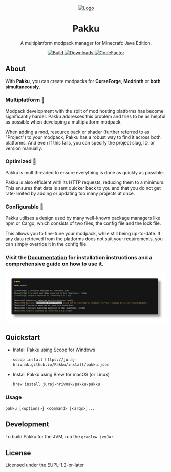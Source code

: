 
<p align="center">
  <a href="https://github.com/juraj-hrivnak/pakku">
    <img
      src="https://github.com/juraj-hrivnak/Pakku/assets/71150936/818cb871-15eb-4052-9577-dc8ba75e0855"
      alt="Logo"
      width="200"
    />
  </a>
  <h1 align="center">Pakku</h1>
</p>

<p align="center">
  A multiplatform modpack manager for Minecraft: Java Edition.
</p>

<p align="center">
  <a href="https://github.com/juraj-hrivnak/Pakku/actions/workflows/Build.yml">
    <img
      src="https://github.com/juraj-hrivnak/Pakku/actions/workflows/Build.yml/badge.svg"
      alt="Build"
    />
  </a>
  <a href="https://github.com/juraj-hrivnak/Pakku/actions/workflows/Build.yml">
    <img
      src="https://img.shields.io/github/downloads/juraj-hrivnak/Pakku/total?color=light&label=Downloads"
      alt="Downloads"
    />
  </a>
  <a href="https://www.codefactor.io/repository/github/juraj-hrivnak/pakku">
    <img
      src="https://www.codefactor.io/repository/github/juraj-hrivnak/pakku/badge"
      alt="CodeFactor"
    />
  </a>
</p>

## About

With **Pakku**, you can create modpacks for **CurseForge**, **Modrinth** or **both simultaneously**.

### Multiplatform :dna: 

Modpack development with the split of mod hosting platforms has become significantly harder. Pakku addresses this problem and tries to be as helpful as possible when developing a multiplatform modpack.

When adding a mod, resource pack or shader (further referred to as "Project") to your modpack, Pakku has a robust way to find it across both platforms. And even If this fails, you can specify the project slug, ID, or version manually.

### Optimized :abacus: 

Pakku is multithreaded to ensure everything is done as quickly as possible.

Pakku is also efficient with its HTTP requests, reducing them to a minimum. This ensures that data is sent quicker back to you and that you do not get rate-limited by adding or updating too many projects at once.

### Configurable :nut_and_bolt: 

Pakku utilises a design used by many well-known package managers like npm or Cargo, which consists of two files, the config file and the lock file.

This allows you to fine-tune your modpack, while still being up-to-date. If any data retrieved from the platforms does not suit your requirements, you can simply override it in the config file.

### Visit the [**Documentation**](https://juraj-hrivnak.github.io/Pakku) for installation instructions and a comprehensive guide on how to use it.

<p align="center">
  <a href="https://github.com/juraj-hrivnak/pakku">
    <img
      src="docs/images/screenshot_export.png"
      alt="Exporting a Modpack"
    />
  </a>
</p>

## Quickstart

- Install Pakku using Scoop for Windows
  ```
  scoop install https://juraj-hrivnak.github.io/Pakku/install/pakku.json
  ```
  
- Install Pakku using Brew for macOS (or Linux)
  ```
  brew install juraj-hrivnak/pakku/pakku
  ```
  
### Usage

```
pakku [<options>] <command> [<args>]...
```

## Development

To build Pakku for the JVM, run the <code>gradlew jvmJar</code>. <br>

## License

Licensed under the EUPL-1.2-or-later
   
[GitHub releases]: https://github.com/juraj-hrivnak/Pakku/releases/latest
